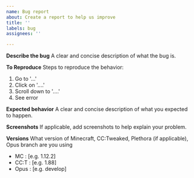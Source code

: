 ```yaml
---
name: Bug report
about: Create a report to help us improve
title: ''
labels: bug
assignees: ''

---
```


**Describe the bug**
A clear and concise description of what the bug is.

**To Reproduce**
Steps to reproduce the behavior:
1. Go to '...'
2. Click on '....'
3. Scroll down to '....'
4. See error

**Expected behavior**
A clear and concise description of what you expected to happen.

**Screenshots**
If applicable, add screenshots to help explain your problem.

**Versions**
What version of Minecraft, CC:Tweaked, Plethora (if applicable), Opus branch are you using
 - MC : [e.g. 1.12.2]
 - CC:T : [e.g. 1.88]
 - Opus : [e.g. develop]

